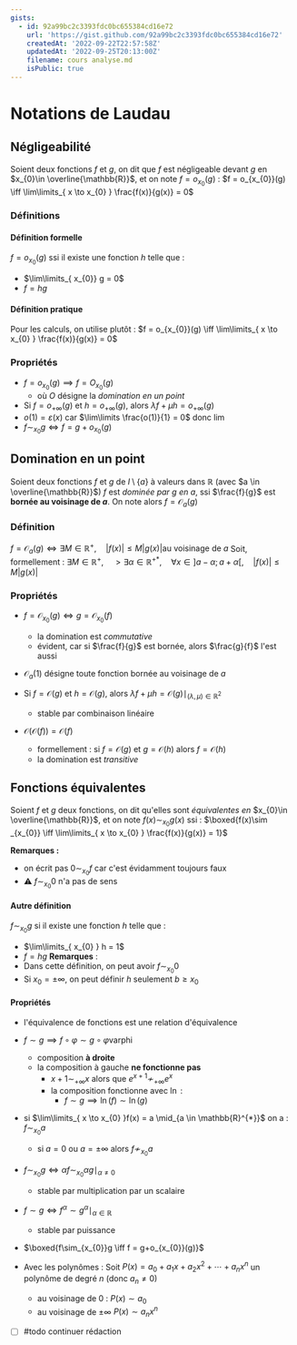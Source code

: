 ```yaml
---
gists:
  - id: 92a99bc2c3393fdc0bc655384cd16e72
    url: 'https://gist.github.com/92a99bc2c3393fdc0bc655384cd16e72'
    createdAt: '2022-09-22T22:57:58Z'
    updatedAt: '2022-09-25T20:13:00Z'
    filename: cours analyse.md
    isPublic: true
---
```


# Notations de Laudau

## Négligeabilité
Soient deux fonctions $f$ et $g$, on dit que $f$ est négligeable devant $g$ en $x_{0}\in \overline{\mathbb{R}}$, et on note $f = o_{x_{0}}(g)$  :
$f = o_{x_{0}}(g) \iff \lim\limits_{ x \to x_{0} } \frac{f(x)}{g(x)} = 0$

### Définitions
#### Définition formelle
$f = o_{x_{0}}(g)$ ssi il existe une fonction $h$ telle que :
 - $\lim\limits_{ x_{0}} g = 0$
 - $f = hg$

#### Définition pratique
Pour les calculs, on utilise plutôt :
$f = o_{x_{0}}(g) \iff \lim\limits_{ x \to x_{0} } \frac{f(x)}{g(x)} = 0$

### Propriétés

 - $f = o_{x_{0}}(g) \implies f=O_{x_{0}}(g)$
     - où $O$ désigne la _domination en un point_
 - Si $f = o_{+\infty}(g)$ et $h = o_{+\infty}(g)$, alors $\lambda f+\mu h=o_{+\infty}(g)$ 
 - $o(1)=\varepsilon(x)$ car $\lim\limits \frac{o(1)}{1} = 0$ donc $\lim\limits$
 - $f \sim _{x_{0}} g \iff f = g+o_{x_{0}}(g)$

 
## Domination en un point
Soient deux fonctions $f$ et $g$ de $I \setminus \{ a \}$ à valeurs dans $\mathbb{R}$ (avec $a \in \overline{\mathbb{R}}$) 
$f$ est _dominée par $g$ en $a$_, ssi $\frac{f}{g}$ est **bornée au voisinage de $a$**.
On note alors $f = \mathcal{O}_{a}(g)$

### Définition
$f = \mathcal{O}_{a}(g) \iff \exists M \in \mathbb{R}^{+},\quad |f(x)| \leq M|g(x)| \text{au voisinage de } a$
Soit, formellement :
$\exists M\in\mathbb{R}^{+},\quad >  \exists \alpha \in\mathbb{R}^{+*},\quad \forall x \in ]a-\alpha; a+\alpha[,\quad |f(x)| \leq M|g(x)|$

### Propriétés
 - $f = \mathcal{O}_{x_{0}}(g) \iff g = \mathcal{O}_{x_{0}}(f)$
     - la domination est _commutative_
     - évident, car si $\frac{f}{g}$ est bornée, alors $\frac{g}{f}$ l'est aussi
 - $\mathcal{O}_{a}(1)$ désigne toute fonction bornée au voisinage de $a$


 - Si $f = \mathcal{O}(g)$ et $h = \mathcal{O}(g)$, alors $\lambda f + \mu h = \mathcal{O}(g) \mid_{(\lambda, \mu)\in\mathbb{R}^{2}}$
     - stable par combinaison linéaire
  - $\mathcal{O}(\mathcal{O}(f)) = \mathcal{O}(f)$
      - formellement : si $f = \mathcal{O}(g)$ et $g = \mathcal{O}(h)$ alors $f=\mathcal{O}(h)$
      - la domination est _transitive_

## Fonctions équivalentes
Soient $f$ et $g$ deux fonctions, on dit qu'elles sont _équivalentes en_ $x_{0}\in \overline{\mathbb{R}}$, et on note $f(x) \sim_{x_{0}} g(x)$ ssi :
$\boxed{f(x)\sim _{x_{0}} \iff \lim\limits_{ x \to x_{0} } \frac{f(x)}{g(x)} = 1}$


**Remarques :**
 - on écrit pas $0 \sim_{x_{0}} f$ car c'est évidamment toujours faux
 - ⚠️ $f \sim_{x_{0}} 0$ n'a pas de sens 

#### Autre définition
$f \sim_{x_{0}} g$ si il existe une fonction $h$ telle que :
 - $\lim\limits_{ x_{0} } h = 1$
 - $f = hg$
**Remarques** :
 - Dans cette définition, on peut avoir $f \sim_{x_{0}}0$
 - Si $x_{0}=\pm\infty$, on peut définir $h$ seulement $b \geq x_{0}$

#### Propriétés
 - l'équivalence de fonctions est une relation d'équivalence

 - $f \sim g \implies f \circ \varphi \sim g \circ \varphi$varphi
     - composition **à droite**
     - la composition à gauche **ne fonctionne pas**
         - $x+1 \sim_{+\infty} x$ alors que $e^{x+1}\not\sim_{+\infty} e^{x}$
         - la composition fonctionne avec $\ln$ :
             - $f \sim g \implies \ln(f) \sim \ln(g)$

 - si $\lim\limits_{ x \to x_{0} }f(x) = a \mid_{a \in \mathbb{R}^{*}}$ on a : $f \sim_{x_{0}} a$
     - si $a = 0$ ou $a = \pm \infty$ alors $f \not\sim_{x_{0}} a$
 - $f \sim_{x_{0}} g \iff \alpha f \sim_{x_{0}} \alpha g \mid_{\alpha \neq 0}$
     - stable par multiplication par un scalaire
 - $f \sim g \iff f^{\alpha}\sim g^{\alpha}\mid_{\alpha \in\mathbb{R}}$
     - stable par puissance
 - $\boxed{f\sim_{x_{0}}g \iff f = g+o_{x_{0}}(g)}$

 - Avec les polynômes : Soit $P(x) = a_{0}+a_{1}x+a_{2}x^{2}+\cdots+a_{n}x^{n}$ un polynôme de degré $n$ (donc $a_{n} \neq 0$)
     - au voisinage de $0$ : $P(x) \sim a_{0}$
     - au voisinage de $\pm\infty$ $P(x) \sim a_{n}x^{n}$

 - [ ] #todo continuer rédaction
